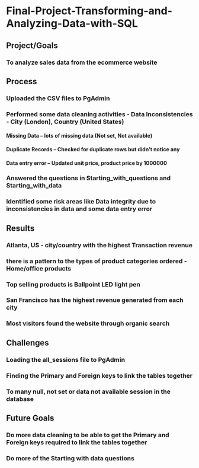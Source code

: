 # Final-Project-Transforming-and-Analyzing-Data-with-SQL

## Project/Goals
### To analyze sales data from the ecommerce website

## Process
### Uploaded the CSV files to PgAdmin
### Performed some data cleaning activities - Data Inconsistencies  - City (London), Country (United States)
#### Missing Data – lots of missing data (Not set, Not available)
#### Duplicate Records – Checked for duplicate rows but didn’t notice any 
#### Data entry error – Updated unit price, product price by 1000000
### Answered the questions in Starting_with_questions and Starting_with_data
### Identified some risk areas like Data integrity due to inconsistencies in data and some data entry error 


## Results
### Atlanta, US - city/country with the highest Transaction revenue
### there is a pattern to the types of product categories ordered - Home/office products
### Top selling products is Ballpoint LED light pen 
### San Francisco has the highest revenue generated from each city
### Most visitors found the website through organic search

## Challenges 
### Loading the all_sessions file to PgAdmin
### Finding the Primary and Foreign keys to link the tables together
### To many null, not set or data not available session in the database 

## Future Goals
### Do more data cleaning to be able to get the Primary and Foreign keys required to link the tables together
### Do more of the Starting with data questions
